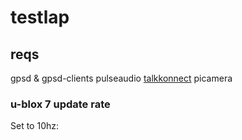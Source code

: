 # testlap

## reqs

gpsd & gpsd-clients
pulseaudio
[talkkonnect](https://github.com/talkkonnect/talkkonnect)
picamera

### u-blox 7 update rate 

Set to 10hz:
```ubxtool -p RATE,100 -P 14.00
```

